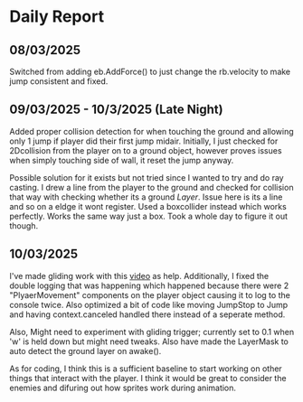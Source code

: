 # Daily Report
## 08/03/2025
Switched from adding eb.AddForce() to just change the rb.velocity to make jump consistent and fixed.

## 09/03/2025 - 10/3/2025 (Late Night)
Added proper collision detection for when touching the ground and allowing only 1 jump if player did their first jump midair. Initially, I just checked for 2Dcollision from the player on to a ground object, however proves issues when simply touching side of wall, it reset the jump anyway.

Possible solution for it exists but not tried since I wanted to try and do ray casting. I drew a line from the player to the ground and checked for collision that way with checking whether its a ground *Layer*. Issue here is its a line and so on a eldge it wont register. Used a boxcollider instead which works perfectly. Works the same way just a box. Took a whole day to figure it out though.

## 10/03/2025
I've made gliding work with this [video](https://www.youtube.com/watch?v=s8lQKlp-EJo&ab_channel=PitiIT) as help. Additionally, I fixed the double logging that was happening which happened because there were 2 "PlyaerMovement" components on the player object causing it to log to the console twice. Also optimized a bit of code like moving JumpStop to Jump and having context.canceled handled there instead of a seperate method.

Also, Might need to experiment with gliding trigger; currently set to 0.1 when 'w' is held down but might need tweaks. Also have made the LayerMask to auto detect the ground layer on awake(). 

As for coding, I think this is a sufficient baseline to start working on other things that interact with the player. I think it would be great to consider the enemies and difuring out how sprites work during animation.

